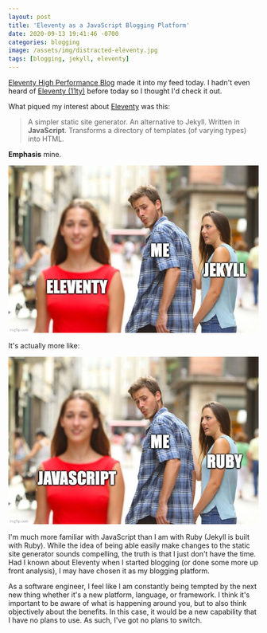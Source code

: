 ```yaml
---
layout: post
title: 'Eleventy as a JavaScript Blogging Platform'
date: 2020-09-13 19:41:46 -0700
categories: blogging
image: /assets/img/distracted-eleventy.jpg
tags: [blogging, jekyll, eleventy]
---
```


[Eleventy High Performance Blog](https://github.com/google/eleventy-high-performance-blog) made it into my feed today. I
hadn't even heard of [Eleventy (11ty)](https://github.com/11ty/eleventy) before today so I thought I'd check it out.

What piqued my interest about [Eleventy](https://github.com/11ty/eleventy) was this:

> A simpler static site generator. An alternative to Jekyll. Written in **JavaScript**. Transforms a directory of
> templates (of varying types) into HTML.

**Emphasis** mine.

[![Distracted boyfriend meme - Eleventy, Me, and Jekyll](/assets/img/distracted-eleventy.jpg)](https://imgflip.com/i/4evbw0)

It's actually more like:

[![Distracted boyfriend meme - JavaScript, Me, and Ruby](/assets/img/distracted-javascript.jpg)](https://imgflip.com/i/4evcet)

I'm much more familiar with JavaScript than I am with Ruby (Jekyll is built with Ruby). While the idea of being able
easily make changes to the static site generator sounds compelling, the truth is that I just don't have the time. Had I
known about Eleventy when I started blogging (or done some more up front analysis), I may have chosen it as my blogging
platform.

As a software engineer, I feel like I am constantly being tempted by the next new thing whether it's a new platform,
language, or framework. I think it's important to be aware of what is happening around you, but to also think
objectively about the benefits. In this case, it would be a new capability that I have no plans to use. As such, I've
got no plans to switch.
